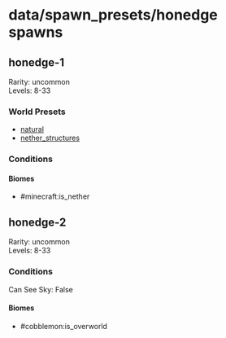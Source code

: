 # data/spawn_presets/honedge spawns  
  
## honedge-1  
Rarity: uncommon  
Levels: 8-33  
  
### World Presets  
* [natural](/data/spawn_data/natural.md)  
* [nether_structures](/data/spawn_data/nether_structures.md)  
  
### Conditions  
  
#### Biomes  
  * #minecraft:is_nether
  
  
## honedge-2  
Rarity: uncommon  
Levels: 8-33  
  
### Conditions  
Can See Sky: False  
  
#### Biomes  
  * #cobblemon:is_overworld
  
